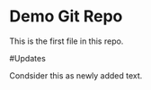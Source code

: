 # Demo Git Repo

This is the first file in this repo.

#Updates

Condsider this as newly added text.